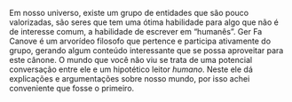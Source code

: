 Em nosso universo, existe um grupo de entidades que são pouco valorizadas, são seres que tem uma ótima habilidade para algo que não é de interesse comum, a habilidade de escrever em “humanês”.
Ger Fa Canove é um arvorídeo filosofo que pertence e participa ativamente do grupo, gerando algum conteúdo interessante que se possa aproveitar para este cânone.
O mundo que você não viu se trata de uma potencial conversação entre ele e um hipotético leitor *humano*. Neste ele dá explicações e argumentações sobre nosso mundo, por isso achei conveniente que fosse o primeiro.